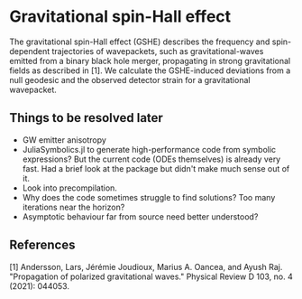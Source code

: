 # Gravitational spin-Hall effect

The gravitational spin-Hall effect (GSHE) describes the frequency and spin-dependent trajectories of wavepackets, such as gravitational-waves emitted from a binary black hole merger, propagating in strong gravitational fields as described in [1]. We calculate the GSHE-induced deviations from a null geodesic and the observed detector strain for a gravitational wavepacket.


## Things to be resolved later
- GW emitter anisotropy
- JuliaSymbolics.jl to generate high-performance code from symbolic expressions? But the current code (ODEs themselves) is already very fast. Had a brief look at the package but didn't make much sense out of it.
- Look into precompilation.
- Why does the code sometimes struggle to find solutions? Too many iterations near the horizon?
- Asymptotic behaviour far from source need better understood?


## References
[1] Andersson, Lars, Jérémie Joudioux, Marius A. Oancea, and Ayush Raj. "Propagation of polarized gravitational waves." Physical Review D 103, no. 4 (2021): 044053.